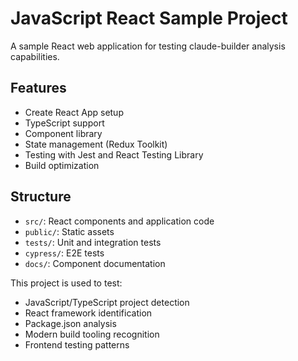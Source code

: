 # JavaScript React Sample Project

A sample React web application for testing claude-builder analysis capabilities.

## Features
- Create React App setup
- TypeScript support
- Component library
- State management (Redux Toolkit)
- Testing with Jest and React Testing Library
- Build optimization

## Structure
- `src/`: React components and application code
- `public/`: Static assets
- `tests/`: Unit and integration tests
- `cypress/`: E2E tests
- `docs/`: Component documentation

This project is used to test:
- JavaScript/TypeScript project detection
- React framework identification
- Package.json analysis
- Modern build tooling recognition
- Frontend testing patterns